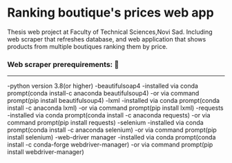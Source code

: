 # Ranking boutique's prices web app
Thesis web project at Faculty of Technical Sciences,Novi Sad. Including web scraper that refreshes database, and web application that shows products from multiple boutiques ranking them by price.
 
### Web scraper prerequirements: :rocket:
------------------
 -python version 3.8(or higher)
 -beautifulsoap4
     -installed via conda prompt(conda install-c anaconda beautifulsoup4)
     -or via command prompt(pip install beautifulsoup4)
 -lxml
    -installed via conda prompt(conda install -c anaconda lxml)
    -or via command prompt(pip install lxml)
 -requests
     -installed via conda prompt(conda install -c anaconda requests)
     -or via command prompt(pip install requests)
 -selenium 
   -installed via conda prompt(conda install -c anaconda selenium)
   -or via command prompt(pip install selenium)
 -web-driver manager
   -installed via conda prompt(conda install -c conda-forge webdriver-manager)
   -or via command prompt(pip install webdriver-manager)
     
